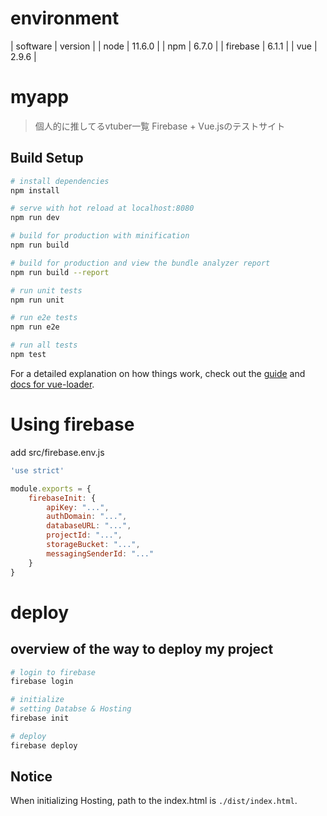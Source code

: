 # environment

| software | version |
| node     | 11.6.0  |
| npm      | 6.7.0   |
| firebase | 6.1.1   |
| vue      | 2.9.6   |

# myapp

> 個人的に推してるvtuber一覧
> Firebase + Vue.jsのテストサイト

## Build Setup

``` bash
# install dependencies
npm install

# serve with hot reload at localhost:8080
npm run dev

# build for production with minification
npm run build

# build for production and view the bundle analyzer report
npm run build --report

# run unit tests
npm run unit

# run e2e tests
npm run e2e

# run all tests
npm test
```

For a detailed explanation on how things work, check out the [guide](http://vuejs-templates.github.io/webpack/) and [docs for vue-loader](http://vuejs.github.io/vue-loader).

# Using firebase
add src/firebase.env.js
```javascript:firebase.env.js
'use strict'

module.exports = {
	firebaseInit: {
		apiKey: "...",
		authDomain: "...",
		databaseURL: "...",
		projectId: "...",
		storageBucket: "...",
		messagingSenderId: "..."
	}
}
```

# deploy
## overview of the way to deploy my project
```bash
# login to firebase
firebase login

# initialize
# setting Databse & Hosting
firebase init

# deploy
firebase deploy
```

## Notice
When initializing Hosting, path to the index.html is `./dist/index.html`.
